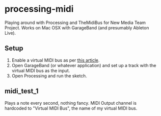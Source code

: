 processing-midi
===============

Playing around with Processing and TheMidiBus for New Media Team Project. Works on Mac OSX with GarageBand (and presumably Ableton Live).

Setup
-----

1) Enable a virtual MIDI bus as per [this article](https://www.ableton.com/en/articles/using-virtual-MIDI-buses-live/).    
2) Open GarageBand (or whatever application) and set up a track with the virtual MIDI bus as the input.    
3) Open Processing and run the sketch.    

midi_test_1
-----------

Plays a note every second, nothing fancy. MIDI Output channel is hardcoded to "Virtual MIDI Bus", the name of my virtual MIDI bus.
